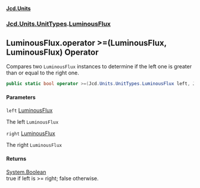 #### [Jcd.Units](index.md 'index')
### [Jcd.Units.UnitTypes](Jcd.Units.UnitTypes.md 'Jcd.Units.UnitTypes').[LuminousFlux](Jcd.Units.UnitTypes.LuminousFlux.md 'Jcd.Units.UnitTypes.LuminousFlux')

## LuminousFlux.operator >=(LuminousFlux, LuminousFlux) Operator

Compares two `LuminousFlux` instances to determine if the left one is greater than or equal to the right one.

```csharp
public static bool operator >=(Jcd.Units.UnitTypes.LuminousFlux left, Jcd.Units.UnitTypes.LuminousFlux right);
```
#### Parameters

<a name='Jcd.Units.UnitTypes.LuminousFlux.op_GreaterThanOrEqual(Jcd.Units.UnitTypes.LuminousFlux,Jcd.Units.UnitTypes.LuminousFlux).left'></a>

`left` [LuminousFlux](Jcd.Units.UnitTypes.LuminousFlux.md 'Jcd.Units.UnitTypes.LuminousFlux')

The left `LuminousFlux`

<a name='Jcd.Units.UnitTypes.LuminousFlux.op_GreaterThanOrEqual(Jcd.Units.UnitTypes.LuminousFlux,Jcd.Units.UnitTypes.LuminousFlux).right'></a>

`right` [LuminousFlux](Jcd.Units.UnitTypes.LuminousFlux.md 'Jcd.Units.UnitTypes.LuminousFlux')

The right `LuminousFlux`

#### Returns
[System.Boolean](https://docs.microsoft.com/en-us/dotnet/api/System.Boolean 'System.Boolean')  
true if left is >= right; false otherwise.